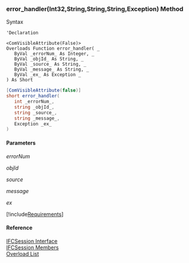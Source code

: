 ﻿### error_handler(Int32,String,String,String,Exception) Method

Syntax

```vbnet
'Declaration

<ComVisibleAttribute(False)>
Overloads Function error_handler( _
   ByVal _errorNum_ As Integer, _
   ByVal _objId_ As String, _
   ByVal _source_ As String, _
   ByVal _message_ As String, _
   ByVal _ex_ As Exception _
) As Short
```

```csharp
[ComVisibleAttribute(false)]
short error_handler( 
   int _errorNum_,
   string _objId_,
   string _source_,
   string _message_,
   Exception _ex_
)
```

#### Parameters

_errorNum_

_objId_

_source_

_message_

_ex_

[!include[Requirements](../partials/requirements.md)]

#### Reference

[IFCSession Interface](FChoice.Foundation.Clarify.Compatibility~FChoice.Foundation.Clarify.Compatibility.IFCSession.md)  
[IFCSession Members](FChoice.Foundation.Clarify.Compatibility~FChoice.Foundation.Clarify.Compatibility.IFCSession_members.md)  
[Overload List](FChoice.Foundation.Clarify.Compatibility~FChoice.Foundation.Clarify.Compatibility.IFCSession~error_handler.md)